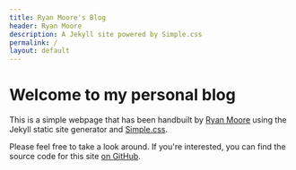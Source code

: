 ```yaml
---
title: Ryan Moore's Blog
header: Ryan Moore
description: A Jekyll site powered by Simple.css
permalink: /
layout: default
---
```


# Welcome to my personal blog

This is a simple webpage that has been handbuilt by [Ryan Moore](https://www.mooreanalysis.com) using the Jekyll static site generator and [Simple.css](https://simplecss.org).

Please feel free to take a look around. If you're interested, you can find the source code for this site [on GitHub](https://github.com/RMoore35/jekyll-simple.css).

